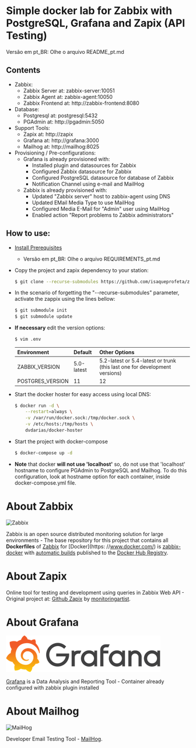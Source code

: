 # Simple docker lab for Zabbix with PostgreSQL, Grafana and Zapix (API Testing)

Versão em pt_BR: Olhe o arquivo README_pt.md

## Contents

- Zabbix:
  - Zabbix Server at: zabbix-server:10051
  - Zabbix Agent at: zabbix-agent:10050
  - Zabbix Frontend at: http://zabbix-frontend:8080
- Database:
  - Postgresql at: postgresql:5432
  - PGAdmin at: http://pgadmin:5050
- Support Tools:
  - Zapix at: http://zapix
  - Grafana at: http://grafana:3000
  - Mailhog at: http://mailhog:8025
- Provisioning / Pre-configurations:
  - Grafana is already provisioned with:
    - Installed plugin and datasources for Zabbix
    - Configured Zabbix datasource for Zabbix
    - Configured PostgreSQL datasource for database of Zabbix
    - Notification Channel using e-mail and MailHog
  - Zabbix is already provisioned with:
    - Updated "Zabbix server" host to zabbix-agent using DNS
    - Updated EMail Media Type to use MailHog
    - Configured Media E-Mail for "Admin" user using MailHog
    - Enabled action "Report problems to Zabbix administrators"

## How to use:

- [Install Prerequisites](./REQUIREMENTS.md)
  - Versão em pt_BR: Olhe o arquivo REQUIREMENTS_pt.md
- Copy the project and zapix dependency to your station:
  ```sh
  $ git clone --recurse-submodules https://github.com/isaqueprofeta/zabbix-lab.git
  ```
- In the scenario of forgetting the "--recurse-submodules" parameter, activate the zappix using the lines bellow:
  ```sh
  $ git submodule init
  $ git submodule update
  ```
- **If necessary** edit the version options:

  ```sh
  $ vim .env
  ```

  | Environment      | Default    | Other Options |
  | ---------------- | ---------- | ------------- |
  | ZABBIX_VERSION   | 5.0-latest | 5.2-latest or 5.4-latest or trunk (this last one for development versions)|
  | POSTGRES_VERSION | 11         | 12 |

- Start the docker hoster for easy access using local DNS:
  ```sh
  $ docker run -d \
      --restart=always \
      -v /var/run/docker.sock:/tmp/docker.sock \
      -v /etc/hosts:/tmp/hosts \
      dvdarias/docker-hoster
  ```
- Start the project with docker-compose

  ```sh
  $ docker-compose up -d
  ```

- **Note** that docker **will not use 'localhost'** so, do not use that 'localhost' hostname to configure PGAdmin to PostgreSQL and Mailhog. To do this configuration, look at hostname option for each container, inside docker-compose.yml file.

# About Zabbix

![Zabbix](https://assets.zabbix.com/img/logo/zabbix_logo_500x131.png)

Zabbix is ​​an open source distributed monitoring solution for large environments - The base repository for this project that contains all **Dockerfiles** of [Zabbix](https://zabbix.com/) for [Docker](https: //www.docker.com/) is [zabbix-docker](https://github.com/zabbix/zabbix-docker) with [automatic builds](https://registry.hub.docker.com/u/zabbix/) published to the [Docker Hub Registry](https://registry.hub.docker.com/).

# About Zapix

Online tool for testing and development using queries in Zabbix Web API - Original project at: [Github Zapix](https://github.com/monitoringartist/zapix) by [monitoringartist](https://monitoringartist.com/).

# About Grafana

![Grafana](https://raw.githubusercontent.com/grafana/grafana/master/docs/logo-horizontal.png)

[Grafana](https://grafana.com) is a Data Analysis and Reporting Tool - Container already configured with zabbix plugin installed

# About Mailhog

![MailHog](https://raw.githubusercontent.com/mailhog/MailHog-UI/master/assets/images/hog.png)

Developer Email Testing Tool - [MailHog](https://github.com/mailhog/MailHog).
